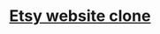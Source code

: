 # [Etsy website clone](https://www.etsy.com/?utm_content=S-4194480&utm_custom1=4194480&source=aw&utm_source=affiliate_window&utm_medium=affiliate&utm_campaign=us_location_buyer&utm_content=323691&utm_term=0&sv1=affiliate&sv_campaign_id=323691&awc=6220_1731328167_99cecf312748ba04079dec4cc1fed035)
